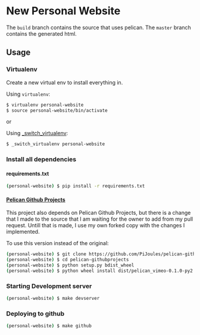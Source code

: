 # New Personal Website
The `build` branch contains the source that uses pelican.
The `master` branch contains the generated html.

## Usage

### Virtualenv
Create a new virtual env to install everything in.

Using `virtualenv`:
```sh
$ virtualenv personal-website
$ source personal-website/bin/activate
```

or

Using [_switch_virtualenv](https://github.com/PiJoules/python-dev-scripts#_switch_virtualenv):
```sh
$ _switch_virtualenv personal-website
```

### Install all dependencies

#### requirements.txt
```sh
(personal-website) $ pip install -r requirements.txt
```

#### [Pelican Github Projects](https://github.com/kura/pelican-githubprojects)
This project also depends on Pelican Github Projects, but there is a change
that I made to the source that I am waiting for the owner to add from my
pull request. Untill that is made, I use my own forked copy with the changes
I implemented.

To use this version instead of the original:
```sh
(personal-website) $ git clone https://github.com/PiJoules/pelican-githubprojects
(personal-website) $ cd pelican-githubprojects
(personal-website) $ python setup.py bdist_wheel
(personal-website) $ python wheel install dist/pelican_vimeo-0.1.0-py2.py3-none-any.whl
```

### Starting Development server
```sh
(personal-website) $ make devserver
```

### Deploying to github
```sh
(personal-website) $ make github
```
